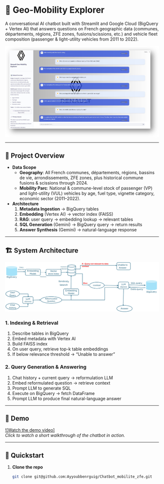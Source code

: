 # 🚗 Geo-Mobility Explorer

A conversational AI chatbot built with Streamlit and Google Cloud (BigQuery + Vertex AI) that answers questions on French geographic data (communes, départements, régions, ZFE zones, fusions/scissions, etc.) and vehicle fleet composition (passenger & light-utility vehicles from 2011 to 2022).

![Interface user](./interface.jpg)

---

## 🎯 Project Overview

- **Data Scope**  
  - **Geography**: All French communes, départements, régions, bassins de vie, arrondissements, ZFE zones, plus historical commune fusions & scissions through 2024.  
  - **Mobility Parc**: National & commune-level stock of passenger (VP) and light-utility (VUL) vehicles by age, fuel type, vignette category, economic sector (2011–2022).  
- **Architecture**  
  1. **Metadata Ingestion** → BigQuery tables  
  2. **Embedding** (Vertex AI) → vector index (FAISS)  
  3. **RAG**: user query → embedding lookup → relevant tables  
  4. **SQL Generation** (Gemini) → BigQuery query → return results  
  5. **Answer Synthesis** (Gemini) → natural-language response  

---

## 🏗️ System Architecture

![Chatbot architecture](./architecture_RAG.jpg)

### 1. Indexing & Retrieval



1. Describe tables in BigQuery  
2. Embed metadata with Vertex AI  
3. Build FAISS index  
4. On user query, retrieve top-k table embeddings  
5. If below relevance threshold → “Unable to answer”  

### 2. Query Generation & Answering



1. Chat history + current query → reformulation LLM  
2. Embed reformulated question → retrieve context  
3. Prompt LLM to generate SQL  
4. Execute on BigQuery → fetch DataFrame  
5. Prompt LLM to produce final natural-language answer  

---

## 🎥 Demo

[![Watch the demo video]](https://github.com/Ayyoubbenrguig/Chatbot_mobilite_zfe/blob/main/video.mp4)  
*Click to watch a short walkthrough of the chatbot in action.*

---

## 🚀 Quickstart

1. **Clone the repo**  
   ```bash
   git clone git@github.com:Ayyoubbenrguig/Chatbot_mobilite_zfe.git
  
